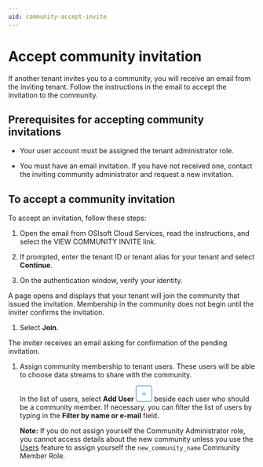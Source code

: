 ```yaml
---
uid: community-accept-invite
---
```


# Accept community invitation

If another tenant invites you to a community, you will receive an email from the inviting tenant. Follow the instructions in the email to accept the invitation to the community.

## Prerequisites for accepting community invitations

- Your user account must be assigned the tenant administrator role.

- You must have an email invitation. If you have not received one, contact the inviting community administrator and request a new invitation. 

## To accept a community invitation

To accept an invitation, follow these steps:

1. Open the email from OSIsoft Cloud Services, read the instructions, and select the VIEW COMMUNITY INVITE link.

1. If prompted, enter the tenant ID or tenant alias for your tenant and select **Continue**.

1. On the authentication window, verify your identity.

  A page opens and displays that your tenant will join the community that issued the invitation. Membership in the community does not begin until the inviter confirms the invitation.

1. Select **Join**.

  The inviter receives an email asking for confirmation of the pending invitation.

1. Assign community membership to tenant users. These users will be able to choose data streams to share with the community.

    In the list of users, select **Add User** ![Add User](images\add-button-white-background.png "Add User") beside each user who should be a community member. If necessary, you can filter the list of users by typing in the **Filter by name or e-mail** field.

    **Note:** If you do not assign yourself the Community Administrator role, you cannot access details about the new community unless you use the [Users](xref:ccUsers) feature to assign yourself the `new_community_name` Community Member Role.
